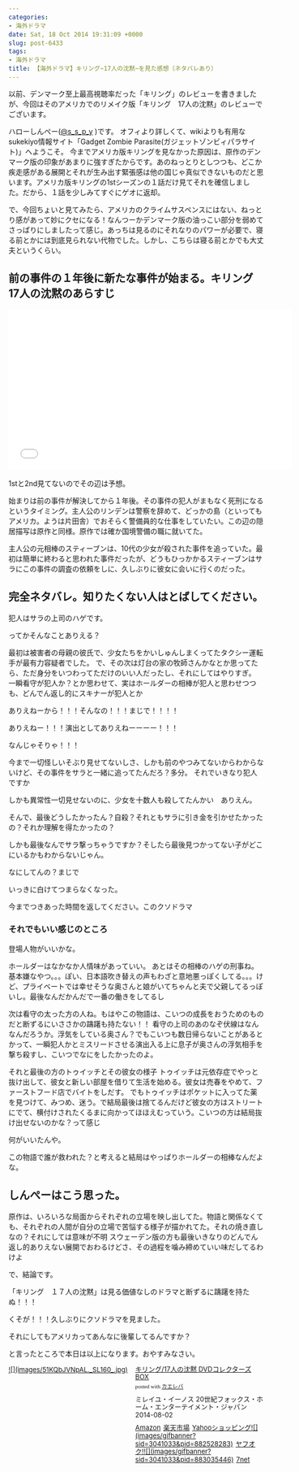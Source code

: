 ```yaml
---
categories:
- 海外ドラマ
date: Sat, 18 Oct 2014 19:31:09 +0000
slug: post-6433
tags:
- 海外ドラマ
title: 【海外ドラマ】キリング~17人の沈黙~を見た感想（ネタバレあり）
---
```


以前、デンマーク至上最高視聴率だった「キリング」のレビューを書きましたが、今回はそのアメリカでのリメイク版「キリング　17人の沈黙」のレビューでございます。
<!--more--><!--more-->

ハローしんぺー(<a href="https://twitter.com/s_s_p_y" target="_blank">@s_s_p_y</a> )です。
オフィより詳しくて、wikiよりも有用なsukekiyo情報サイト「Gadget Zombie Parasite(ガジェットゾンビィパラサイト)」へようこそ。
今までアメリカ版キリングを見なかった原因は、原作のデンマーク版の印象があまりに強すぎたからです。あのねっとりとしつつも、どこか疾走感がある展開とそれが生み出す緊張感は他の国じゃ真似できないものだと思います。アメリカ版キリングの1stシーズンの１話だけ見てそれを確信しました。だから、１話を少しみてすぐにゲオに返却。

で、今回ちょいと見てみたら、アメリカのクライムサスペンスにはない、ねっとり感があって妙にクセになる！なんつーかデンマーク版の油っこい部分を弱めてさっぱりにしましたって感じ。あっちは見るのにそれなりのパワーが必要で、寝る前とかには到底見られない代物でした。しかし、こちらは寝る前とかでも大丈夫というくらい。

<!--TOC-->

<h2>前の事件の１年後に新たな事件が始まる。キリング17人の沈黙のあらすじ</h2>

<iframe width="560" height="315" src="//www.youtube.com/embed/GLHMt9UFZ1w" frameborder="0" allowfullscreen></iframe>

1stと2nd見てないのでその辺は予想。

始まりは前の事件が解決してから１年後。その事件の犯人がまもなく死刑になるというタイミング。主人公のリンデンは警察を辞めて、どっかの島（といってもアメリカ。ようは片田舎）でおそらく警備員的な仕事をしていたい。この辺の隠居描写は原作と同様。原作では確か国境警備の職に就いてた。

主人公の元相棒のスティーブンは、10代の少女が殺された事件を追っていた。最初は簡単に終わると思われた事件だったが、どうもひっかかるスティーブンはサラにこの事件の調査の依頼をしに、久しぶりに彼女に会いに行くのだった。


<h2>完全ネタバレ。知りたくない人はとばしてください。</h2>

犯人はサラの上司のハゲです。


ってかそんなことありえる？

最初は被害者の母親の彼氏で、少女たちをかいしゅんしまくってたタクシー運転手が最有力容疑者でした。
で、その次は灯台の家の牧師さんかなとか思ってたら、ただ身分をいつわってただけのいい人だったし、それにしてはやりすぎ。
一瞬看守が犯人か？とか思わせて、実はホールダーの相棒が犯人と思わせつつも、どんでん返し的にスキナーが犯人とか

ありえねーから！！！そんなの！！！まじで！！！！

ありえねー！！！演出としてありえねーーーー！！！

なんじゃそりゃ！！！

今まで一切怪しいそぶり見せてないしさ、しかも前のやつみてないからわからないけど、その事件をサラと一緒に追ってたんだろ？多分。
それでいきなり犯人ですか

しかも異常性一切見せないのに、少女を十数人も殺してたんかい　ありえん。

そんで、最後どうしたかったん？自殺？それともサラに引き金を引かせたかったの？それか理解を得たかったの？

しかも最後なんでサラ撃っちゃうですか？そしたら最後見つかってない子がどこにいるかもわからないじゃん。

なにしてんの？まじで

いっきに白けてつまらなくなった。

今までつきあった時間を返してください。このクソドラマ


<h3>それでもいい感じのところ</h3>

登場人物がいいかな。

ホールダーはなかなか人情味があっていい。
あとはその相棒のハゲの刑事ね。基本嫌なやつ。。。ぽい、日本語吹き替えの声もわざと意地悪っぽくしてる。。。けど、プライベートでは幸せそうな奥さんと娘がいてちゃんと夫で父親してるっぽいし。最後なんだかんだで一番の働きをしてるし

次は看守の太った方の人ね。もはやこの物語は、こいつの成長をおうためのものだと断ずるにいささかの躊躇も持たない！！
看守の上司のあのなぞ伏線はなんなんだろうか。浮気をしている奥さん？でもこいつも数日帰らないことがあるとかって、一瞬犯人かとミスリードさせる演出入る上に息子が奥さんの浮気相手を撃ち殺すし、こいつでなにをしたかったのよ。

それと最後の方のトゥイッチとその彼女の様子
トゥイッチは元依存症でやっと抜け出して、彼女と新しい部屋を借りて生活を始める。彼女は売春をやめて、ファーストフード店でバイトをしだす。
でもトゥイッチはポケットに入ってた薬を見つけて、みつめ、迷う。で結局最後は捨てるんだけど彼女の方はストリートにでて、横付けされたくるまに向かってほほえむっていう。こいつの方は結局抜け出せないのかな？って感じ

何がいいたんや。

この物語で誰が救われた？と考えると結局はやっぱりホールダーの相棒なんだよな。



<h2>しんぺーはこう思った。</h2>
原作は、いろいろな局面からそれぞれの立場を映し出してた。物語と関係なくても、それぞれの人間が自分の立場で苦悩する様子が描かれてた。それの焼き直しなの？それにしては意味が不明
スウェーデン版の方も最後いきなりのどんでん返し的ありえない展開でおわるけどさ、その過程を噛み締めていい味だしてるわけよ

で、結論です。


「キリング　１７人の沈黙」は見る価値なしのドラマと断ずるに躊躇を持たぬ！！！

くそが！！！久しぶりにクソドラマを見ました。


それにしてもアメリカってあんなに後輩してるんですか？


と言ったところで本日は以上になります。おやすみなさい。


<div class="kaerebalink-box" style="text-align:left;padding-bottom:20px;font-size:small;/zoom: 1;overflow: hidden;"><div class="kaerebalink-image" style="float:left;margin:0 15px 10px 0;"><a href="http://www.amazon.co.jp/exec/obidos/ASIN/B00KD3G7Y2/warawareotoko-22/ref=nosim/" rel="nofollow" target="_blank">![](images/51KQbJVNpAL._SL160_.jpg)</a></div><div class="kaerebalink-info" style="line-height:120%;/zoom: 1;overflow: hidden;"><div class="kaerebalink-name" style="margin-bottom:10px;line-height:120%"><a href="http://www.amazon.co.jp/exec/obidos/ASIN/B00KD3G7Y2/warawareotoko-22/ref=nosim/" rel="nofollow" target="_blank">キリング/17人の沈黙 DVDコレクターズBOX</a><div class="kaerebalink-powered-date" style="font-size:8pt;margin-top:5px;font-family:verdana;line-height:120%">posted with <a href="http://kaereba.com" rel="nofollow" target="_blank">カエレバ</a></div></div><div class="kaerebalink-detail" style="margin-bottom:5px;">ミレイユ・イーノス 20世紀フォックス・ホーム・エンターテイメント・ジャパン 2014-08-02    </div><div class="kaerebalink-link1" style="margin-top:10px;"><div class="shoplinkamazon" style="display:inline;margin-right:5px"><a href="http://www.amazon.co.jp/gp/search?keywords=%83L%83%8A%83%93%83O&__mk_ja_JP=%83J%83%5E%83J%83i&tag=warawareotoko-22" rel="nofollow" target="_blank" title="アマゾン" >Amazon</a></div><div class="shoplinkrakuten" style="display:inline;margin-right:5px"><a href="http://hb.afl.rakuten.co.jp/hgc/2eb9748a.0f6e221c.35cc1e84/?pc=http%3A%2F%2Fsearch.rakuten.co.jp%2Fsearch%2Fmall%2F%25E3%2582%25AD%25E3%2583%25AA%25E3%2583%25B3%25E3%2582%25B0%2F-%2Ff.1-p.1-s.1-sf.0-st.A-v.2%3Fx%3D0%26scid%3Daf_ich_link_urltxt%26m%3Dhttp%3A%2F%2Fm.rakuten.co.jp%2F" rel="nofollow" target="_blank" title="楽天市場" >楽天市場</a></div><div class="shoplinkyahoo" style="display:inline;margin-right:5px"><a href="http://ck.jp.ap.valuecommerce.com/servlet/referral?sid=3041033&pid=882528283&vc_url=http%3A%2F%2Fshopping.search.yahoo.co.jp%2Fsearch%3FuIv%3Don%26ei%3DUTF-8%26tab_ex%3Dcommerce%26slider%3D0%26va%3D%25E3%2582%25AD%25E3%2583%25AA%25E3%2583%25B3%25E3%2582%25B0" rel="nofollow"  target="_blank" title="Yahooショッピング" >Yahooショッピング![](images/gifbanner?sid=3041033&pid=882528283)</a></div><div class="shoplinkyahooAuc" style="display:inline;margin-right:5px"><a href="http://ck.jp.ap.valuecommerce.com/servlet/referral?sid=3041033&pid=883035446&vc_url=http%3A%2F%2Fauctions.search.yahoo.co.jp%2Fsearch%3Fvo%3D%26ve%3D%26auccat%3D0%26aucminprice%3D%26aucmaxprice%3D%26aucmin_bidorbuy_price%3D%26aucmax_bidorbuy_price%3D%26loc_cd%3D0%26abatch%3D0%26istatus%3D0%26filtered%3D1%26ei%3DUTF-8%26tab_ex%3Dcommerce%26va%3D%25E3%2582%25AD%25E3%2583%25AA%25E3%2583%25B3%25E3%2582%25B0" rel="nofollow"  target="_blank" title="ヤフオク!" >ヤフオク!![](images/gifbanner?sid=3041033&pid=883035446)</a></div><div class="shoplinkseven" style="display:inline;margin-right:5px"><a href="http://px.a8.net/svt/ejp?a8mat=1-61abe1a7b42a069a1c48542f7d7867b1&a8ejpredirect=http%3A%2F%2Fwww.7netshopping.jp%2Frelay%2Faffiliate%2FAnotherCompanyEntrance%2F%3FA8_PID%3Ds00000012319001%26VIEW_URL%3Dhttp%253A%252F%252Fwww.7netshopping.jp%252Fall%252Fsearch_result%252F-%252Fbprice%252Foff%252Fsort%252F0%252Fkword_in%252F%2525E3%252582%2525AD%2525E3%252583%2525AA%2525E3%252583%2525B3%2525E3%252582%2525B0%252FallGoods%252Fon%252Fsubmit.x%252F30%252Fdisp_result%252F1%252Fsubmit.y%252F9%252Fprvlg%252Foff%252Fnobuy%252Fon%252FsetProduct%252Foff%252Foop%252Fon%252Fctgy%252Fall%252FfromKeywordSearch%252Ftrue" rel="nofollow" target="_blank" title="セブンネットショッピング" >7net</a></div></div></div><div class="booklink-footer" style="clear: left"></div></div>
